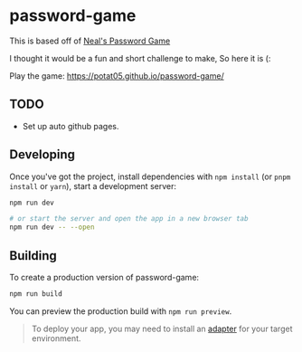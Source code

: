 # password-game

This is based off of [Neal's Password Game](https://neal.fun/password-game/)

I thought it would be a fun and short challenge to make, So here it is (:

Play the game: https://potat05.github.io/password-game/

## TODO

* Set up auto github pages.

## Developing

Once you've got the project, install dependencies with `npm install` (or `pnpm install` or `yarn`), start a development server:

```bash
npm run dev

# or start the server and open the app in a new browser tab
npm run dev -- --open
```

## Building

To create a production version of password-game:

```bash
npm run build
```

You can preview the production build with `npm run preview`.

> To deploy your app, you may need to install an [adapter](https://kit.svelte.dev/docs/adapters) for your target environment.

